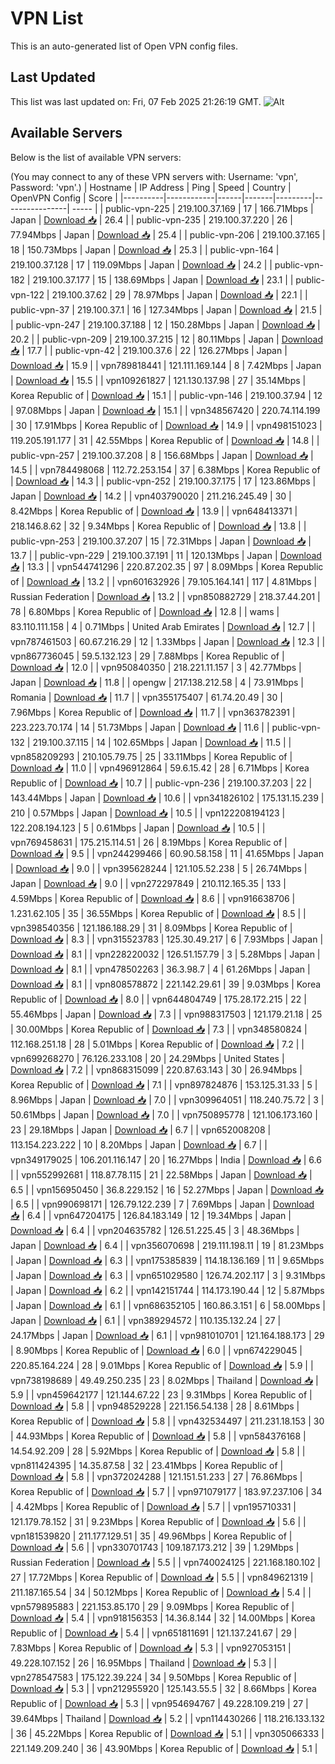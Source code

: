 # VPN List

This is an auto-generated list of Open VPN config files.

## Last Updated

This list was last updated on: Fri, 07 Feb 2025 21:26:19 GMT.
![Alt](https://repobeats.axiom.co/api/embed/186b98318ef1479477931607c1ad7d823f12451f.svg "Repobeats analytics image")

## Available Servers

Below is the list of available VPN servers:

(You may connect to any of these VPN servers with: Username: 'vpn', Password: 'vpn'.)
| Hostname | IP Address | Ping | Speed | Country | OpenVPN Config | Score |
|----------|------------|------|-------|---------|----------------| ----- |
| public-vpn-225 | 219.100.37.169 | 17 | 166.71Mbps | Japan | [Download 📥](./configs/server_0_JP.ovpn) | 26.4 |
| public-vpn-235 | 219.100.37.220 | 26 | 77.94Mbps | Japan | [Download 📥](./configs/server_1_JP.ovpn) | 25.4 |
| public-vpn-206 | 219.100.37.165 | 18 | 150.73Mbps | Japan | [Download 📥](./configs/server_2_JP.ovpn) | 25.3 |
| public-vpn-164 | 219.100.37.128 | 17 | 119.09Mbps | Japan | [Download 📥](./configs/server_3_JP.ovpn) | 24.2 |
| public-vpn-182 | 219.100.37.177 | 15 | 138.69Mbps | Japan | [Download 📥](./configs/server_4_JP.ovpn) | 23.1 |
| public-vpn-122 | 219.100.37.62 | 29 | 78.97Mbps | Japan | [Download 📥](./configs/server_5_JP.ovpn) | 22.1 |
| public-vpn-37 | 219.100.37.1 | 16 | 127.34Mbps | Japan | [Download 📥](./configs/server_6_JP.ovpn) | 21.5 |
| public-vpn-247 | 219.100.37.188 | 12 | 150.28Mbps | Japan | [Download 📥](./configs/server_7_JP.ovpn) | 20.2 |
| public-vpn-209 | 219.100.37.215 | 12 | 80.11Mbps | Japan | [Download 📥](./configs/server_8_JP.ovpn) | 17.7 |
| public-vpn-42 | 219.100.37.6 | 22 | 126.27Mbps | Japan | [Download 📥](./configs/server_9_JP.ovpn) | 15.9 |
| vpn789818441 | 121.111.169.144 | 8 | 7.42Mbps | Japan | [Download 📥](./configs/server_10_JP.ovpn) | 15.5 |
| vpn109261827 | 121.130.137.98 | 27 | 35.14Mbps | Korea Republic of | [Download 📥](./configs/server_11_KR.ovpn) | 15.1 |
| public-vpn-146 | 219.100.37.94 | 12 | 97.08Mbps | Japan | [Download 📥](./configs/server_12_JP.ovpn) | 15.1 |
| vpn348567420 | 220.74.114.199 | 30 | 17.91Mbps | Korea Republic of | [Download 📥](./configs/server_13_KR.ovpn) | 14.9 |
| vpn498151023 | 119.205.191.177 | 31 | 42.55Mbps | Korea Republic of | [Download 📥](./configs/server_14_KR.ovpn) | 14.8 |
| public-vpn-257 | 219.100.37.208 | 8 | 156.68Mbps | Japan | [Download 📥](./configs/server_15_JP.ovpn) | 14.5 |
| vpn784498068 | 112.72.253.154 | 37 | 6.38Mbps | Korea Republic of | [Download 📥](./configs/server_16_KR.ovpn) | 14.3 |
| public-vpn-252 | 219.100.37.175 | 17 | 123.86Mbps | Japan | [Download 📥](./configs/server_17_JP.ovpn) | 14.2 |
| vpn403790020 | 211.216.245.49 | 30 | 8.42Mbps | Korea Republic of | [Download 📥](./configs/server_18_KR.ovpn) | 13.9 |
| vpn648413371 | 218.146.8.62 | 32 | 9.34Mbps | Korea Republic of | [Download 📥](./configs/server_19_KR.ovpn) | 13.8 |
| public-vpn-253 | 219.100.37.207 | 15 | 72.31Mbps | Japan | [Download 📥](./configs/server_20_JP.ovpn) | 13.7 |
| public-vpn-229 | 219.100.37.191 | 11 | 120.13Mbps | Japan | [Download 📥](./configs/server_21_JP.ovpn) | 13.3 |
| vpn544741296 | 220.87.202.35 | 97 | 8.09Mbps | Korea Republic of | [Download 📥](./configs/server_22_KR.ovpn) | 13.2 |
| vpn601632926 | 79.105.164.141 | 117 | 4.81Mbps | Russian Federation | [Download 📥](./configs/server_23_RU.ovpn) | 13.2 |
| vpn850882729 | 218.37.44.201 | 78 | 6.80Mbps | Korea Republic of | [Download 📥](./configs/server_24_KR.ovpn) | 12.8 |
| wams | 83.110.111.158 | 4 | 0.71Mbps | United Arab Emirates | [Download 📥](./configs/server_25_AE.ovpn) | 12.7 |
| vpn787461503 | 60.67.216.29 | 12 | 1.33Mbps | Japan | [Download 📥](./configs/server_26_JP.ovpn) | 12.3 |
| vpn867736045 | 59.5.132.123 | 29 | 7.88Mbps | Korea Republic of | [Download 📥](./configs/server_27_KR.ovpn) | 12.0 |
| vpn950840350 | 218.221.11.157 | 3 | 42.77Mbps | Japan | [Download 📥](./configs/server_28_JP.ovpn) | 11.8 |
| opengw | 217.138.212.58 | 4 | 73.91Mbps | Romania | [Download 📥](./configs/server_29_RO.ovpn) | 11.7 |
| vpn355175407 | 61.74.20.49 | 30 | 7.96Mbps | Korea Republic of | [Download 📥](./configs/server_30_KR.ovpn) | 11.7 |
| vpn363782391 | 223.223.70.174 | 14 | 51.73Mbps | Japan | [Download 📥](./configs/server_31_JP.ovpn) | 11.6 |
| public-vpn-132 | 219.100.37.115 | 14 | 102.65Mbps | Japan | [Download 📥](./configs/server_32_JP.ovpn) | 11.5 |
| vpn858209293 | 210.105.79.75 | 25 | 33.11Mbps | Korea Republic of | [Download 📥](./configs/server_33_KR.ovpn) | 11.0 |
| vpn496912864 | 59.6.15.42 | 28 | 6.71Mbps | Korea Republic of | [Download 📥](./configs/server_34_KR.ovpn) | 10.7 |
| public-vpn-236 | 219.100.37.203 | 22 | 143.44Mbps | Japan | [Download 📥](./configs/server_35_JP.ovpn) | 10.6 |
| vpn341826102 | 175.131.15.239 | 210 | 0.57Mbps | Japan | [Download 📥](./configs/server_36_JP.ovpn) | 10.5 |
| vpn122208194123 | 122.208.194.123 | 5 | 0.61Mbps | Japan | [Download 📥](./configs/server_37_JP.ovpn) | 10.5 |
| vpn769458631 | 175.215.114.51 | 26 | 8.19Mbps | Korea Republic of | [Download 📥](./configs/server_38_KR.ovpn) | 9.5 |
| vpn244299466 | 60.90.58.158 | 11 | 41.65Mbps | Japan | [Download 📥](./configs/server_39_JP.ovpn) | 9.0 |
| vpn395628244 | 121.105.52.238 | 5 | 26.74Mbps | Japan | [Download 📥](./configs/server_40_JP.ovpn) | 9.0 |
| vpn272297849 | 210.112.165.35 | 133 | 4.59Mbps | Korea Republic of | [Download 📥](./configs/server_41_KR.ovpn) | 8.6 |
| vpn916638706 | 1.231.62.105 | 35 | 36.55Mbps | Korea Republic of | [Download 📥](./configs/server_42_KR.ovpn) | 8.5 |
| vpn398540356 | 121.186.188.29 | 31 | 8.09Mbps | Korea Republic of | [Download 📥](./configs/server_43_KR.ovpn) | 8.3 |
| vpn315523783 | 125.30.49.217 | 6 | 7.93Mbps | Japan | [Download 📥](./configs/server_44_JP.ovpn) | 8.1 |
| vpn228220032 | 126.51.157.79 | 3 | 5.28Mbps | Japan | [Download 📥](./configs/server_45_JP.ovpn) | 8.1 |
| vpn478502263 | 36.3.98.7 | 4 | 61.26Mbps | Japan | [Download 📥](./configs/server_46_JP.ovpn) | 8.1 |
| vpn808578872 | 221.142.29.61 | 39 | 9.03Mbps | Korea Republic of | [Download 📥](./configs/server_47_KR.ovpn) | 8.0 |
| vpn644804749 | 175.28.172.215 | 22 | 55.46Mbps | Japan | [Download 📥](./configs/server_48_JP.ovpn) | 7.3 |
| vpn988317503 | 121.179.21.18 | 25 | 30.00Mbps | Korea Republic of | [Download 📥](./configs/server_49_KR.ovpn) | 7.3 |
| vpn348580824 | 112.168.251.18 | 28 | 5.01Mbps | Korea Republic of | [Download 📥](./configs/server_50_KR.ovpn) | 7.2 |
| vpn699268270 | 76.126.233.108 | 20 | 24.29Mbps | United States | [Download 📥](./configs/server_51_US.ovpn) | 7.2 |
| vpn868315099 | 220.87.63.143 | 30 | 26.94Mbps | Korea Republic of | [Download 📥](./configs/server_52_KR.ovpn) | 7.1 |
| vpn897824876 | 153.125.31.33 | 5 | 8.96Mbps | Japan | [Download 📥](./configs/server_53_JP.ovpn) | 7.0 |
| vpn309964051 | 118.240.75.72 | 3 | 50.61Mbps | Japan | [Download 📥](./configs/server_54_JP.ovpn) | 7.0 |
| vpn750895778 | 121.106.173.160 | 23 | 29.18Mbps | Japan | [Download 📥](./configs/server_55_JP.ovpn) | 6.7 |
| vpn652008208 | 113.154.223.222 | 10 | 8.20Mbps | Japan | [Download 📥](./configs/server_56_JP.ovpn) | 6.7 |
| vpn349179025 | 106.201.116.147 | 20 | 16.27Mbps | India | [Download 📥](./configs/server_57_IN.ovpn) | 6.6 |
| vpn552992681 | 118.87.78.115 | 21 | 22.58Mbps | Japan | [Download 📥](./configs/server_58_JP.ovpn) | 6.5 |
| vpn156950450 | 36.8.229.152 | 16 | 52.27Mbps | Japan | [Download 📥](./configs/server_59_JP.ovpn) | 6.5 |
| vpn990698171 | 126.79.122.239 | 7 | 7.69Mbps | Japan | [Download 📥](./configs/server_60_JP.ovpn) | 6.4 |
| vpn647204175 | 126.84.183.149 | 12 | 19.34Mbps | Japan | [Download 📥](./configs/server_61_JP.ovpn) | 6.4 |
| vpn204635782 | 126.51.225.45 | 3 | 48.36Mbps | Japan | [Download 📥](./configs/server_62_JP.ovpn) | 6.4 |
| vpn356070698 | 219.111.198.11 | 19 | 81.23Mbps | Japan | [Download 📥](./configs/server_63_JP.ovpn) | 6.3 |
| vpn175385839 | 114.18.136.169 | 11 | 9.65Mbps | Japan | [Download 📥](./configs/server_64_JP.ovpn) | 6.3 |
| vpn651029580 | 126.74.202.117 | 3 | 9.31Mbps | Japan | [Download 📥](./configs/server_65_JP.ovpn) | 6.2 |
| vpn142151744 | 114.173.190.44 | 12 | 5.87Mbps | Japan | [Download 📥](./configs/server_66_JP.ovpn) | 6.1 |
| vpn686352105 | 160.86.3.151 | 6 | 58.00Mbps | Japan | [Download 📥](./configs/server_67_JP.ovpn) | 6.1 |
| vpn389294572 | 110.135.132.24 | 27 | 24.17Mbps | Japan | [Download 📥](./configs/server_68_JP.ovpn) | 6.1 |
| vpn981010701 | 121.164.188.173 | 29 | 8.90Mbps | Korea Republic of | [Download 📥](./configs/server_69_KR.ovpn) | 6.0 |
| vpn674229045 | 220.85.164.224 | 28 | 9.01Mbps | Korea Republic of | [Download 📥](./configs/server_70_KR.ovpn) | 5.9 |
| vpn738198689 | 49.49.250.235 | 23 | 8.02Mbps | Thailand | [Download 📥](./configs/server_71_TH.ovpn) | 5.9 |
| vpn459642177 | 121.144.67.22 | 23 | 9.31Mbps | Korea Republic of | [Download 📥](./configs/server_72_KR.ovpn) | 5.8 |
| vpn948529228 | 221.156.54.138 | 28 | 8.61Mbps | Korea Republic of | [Download 📥](./configs/server_73_KR.ovpn) | 5.8 |
| vpn432534497 | 211.231.18.153 | 30 | 44.93Mbps | Korea Republic of | [Download 📥](./configs/server_74_KR.ovpn) | 5.8 |
| vpn584376168 | 14.54.92.209 | 28 | 5.92Mbps | Korea Republic of | [Download 📥](./configs/server_75_KR.ovpn) | 5.8 |
| vpn811424395 | 14.35.87.58 | 32 | 23.41Mbps | Korea Republic of | [Download 📥](./configs/server_76_KR.ovpn) | 5.8 |
| vpn372024288 | 121.151.51.233 | 27 | 76.86Mbps | Korea Republic of | [Download 📥](./configs/server_77_KR.ovpn) | 5.7 |
| vpn971079177 | 183.97.237.106 | 34 | 4.42Mbps | Korea Republic of | [Download 📥](./configs/server_78_KR.ovpn) | 5.7 |
| vpn195710331 | 121.179.78.152 | 31 | 9.23Mbps | Korea Republic of | [Download 📥](./configs/server_79_KR.ovpn) | 5.6 |
| vpn181539820 | 211.177.129.51 | 35 | 49.96Mbps | Korea Republic of | [Download 📥](./configs/server_80_KR.ovpn) | 5.6 |
| vpn330701743 | 109.187.173.212 | 39 | 1.29Mbps | Russian Federation | [Download 📥](./configs/server_81_RU.ovpn) | 5.5 |
| vpn740024125 | 221.168.180.102 | 27 | 17.72Mbps | Korea Republic of | [Download 📥](./configs/server_82_KR.ovpn) | 5.5 |
| vpn849621319 | 211.187.165.54 | 34 | 50.12Mbps | Korea Republic of | [Download 📥](./configs/server_83_KR.ovpn) | 5.4 |
| vpn579895883 | 221.153.85.170 | 29 | 9.09Mbps | Korea Republic of | [Download 📥](./configs/server_84_KR.ovpn) | 5.4 |
| vpn918156353 | 14.36.8.144 | 32 | 14.00Mbps | Korea Republic of | [Download 📥](./configs/server_85_KR.ovpn) | 5.4 |
| vpn651811691 | 121.137.241.67 | 29 | 7.83Mbps | Korea Republic of | [Download 📥](./configs/server_86_KR.ovpn) | 5.3 |
| vpn927053151 | 49.228.107.152 | 26 | 16.95Mbps | Thailand | [Download 📥](./configs/server_87_TH.ovpn) | 5.3 |
| vpn278547583 | 175.122.39.224 | 34 | 9.50Mbps | Korea Republic of | [Download 📥](./configs/server_88_KR.ovpn) | 5.3 |
| vpn212955920 | 125.143.55.5 | 32 | 8.66Mbps | Korea Republic of | [Download 📥](./configs/server_89_KR.ovpn) | 5.3 |
| vpn954694767 | 49.228.109.219 | 27 | 39.64Mbps | Thailand | [Download 📥](./configs/server_90_TH.ovpn) | 5.2 |
| vpn114430266 | 118.216.133.132 | 36 | 45.22Mbps | Korea Republic of | [Download 📥](./configs/server_91_KR.ovpn) | 5.1 |
| vpn305066333 | 221.149.209.240 | 36 | 43.90Mbps | Korea Republic of | [Download 📥](./configs/server_92_KR.ovpn) | 5.1 |
